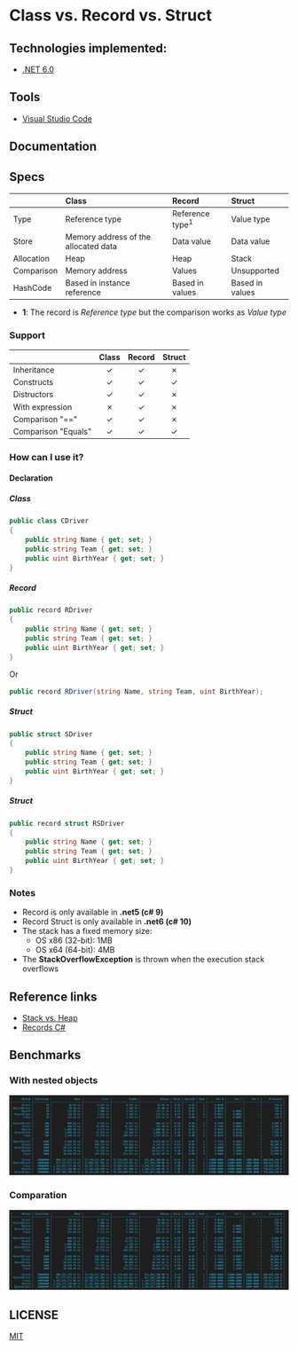 # Class vs. Record vs. Struct

## Technologies implemented:
- [.NET 6.0](https://dotnet.microsoft.com/download/dotnet/6.0)


## Tools
- [Visual Studio Code](https://code.visualstudio.com/download)


## Documentation

## Specs

|            | Class                                | Record                     | Struct          |
| :---       | :---                                 | :---                       | :---            |
| Type       | Reference type                       | Reference type<sup>1</sup> | Value type      |
| Store      | Memory address of the allocated data | Data value                 | Data value      |
| Allocation | Heap                                 | Heap                       | Stack           |
| Comparison | Memory address                       | Values                     | Unsupported     |
| HashCode   | Based in instance reference          | Based in values            | Based in values |

* **1**: The record is _Reference type_ but the comparison works as _Value type_

### Support

|                     | Class   | Record  | Struct  |
| :---                | :---:   | :---:   | :---:   |
| Inheritance         | &check; | &check; | &cross; |
| Constructs          | &check; | &check; | &check; |
| Distructors         | &check; | &check; | &cross; |
| With expression     | &cross; | &check; | &cross; |
| Comparison "=="     | &check; | &check; | &cross; |
| Comparison "Equals" | &check; | &check; | &check; |


### How can I use it?

#### Declaration
##### Class
```csharp
public class CDriver
{
    public string Name { get; set; }
    public string Team { get; set; }
    public uint BirthYear { get; set; }
}
```

##### Record
```csharp
public record RDriver
{
    public string Name { get; set; }
    public string Team { get; set; }
    public uint BirthYear { get; set; }
}
```
Or

```csharp
public record RDriver(string Name, string Team, uint BirthYear);
```

##### Struct
```csharp
public struct SDriver
{
    public string Name { get; set; }
    public string Team { get; set; }
    public uint BirthYear { get; set; }
}
```

##### Struct
```csharp
public record struct RSDriver
{
    public string Name { get; set; }
    public string Team { get; set; }
    public uint BirthYear { get; set; }
}
```

### Notes
- Record is only available in **.net5 (c# 9)**
- Record Struct is only available in **.net6 (c# 10)**
- The stack has a fixed memory size:
  - OS x86 (32-bit): 1MB
  - OS x64 (64-bit): 4MB
- The **StackOverflowException** is thrown when the execution stack overflows



## Reference links
* [Stack vs. Heap](https://www.c-sharpcorner.com/article/stack-vs-heap-memory-c-sharp/)
* [Records C#](https://docs.microsoft.com/en-us/dotnet/csharp/language-reference/builtin-types/record)



## Benchmarks

### With nested objects
![Benchmarks nested objects](/media/benchmarks-nested-objects.png "Benchmarks nested objects")

### Comparation
![Benchmarks comparation](/media/benchmarks-nested-objects.png "Benchmarks comparation")

## LICENSE

[MIT](https://github.com/NelsonBN/doc-csharp-class-record-struct/blob/main/LICENSE)